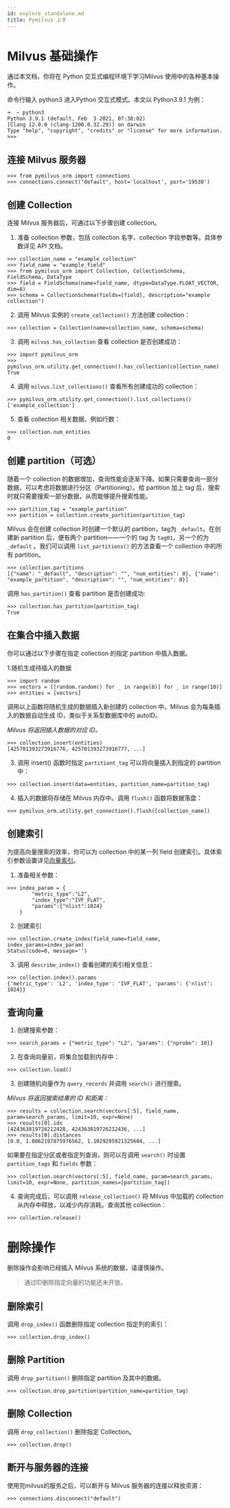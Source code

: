 ```yaml
---
id: explore_standalone.md
title: Pymilvus 上手
---
```


# Milvus 基础操作
通过本文档，你将在 Python 交互式编程环境下学习Milvus 使用中的各种基本操作。

命令行输入 python3 进入Python 交互式模式。本文以 Python3.9.1 为例：

```
➜  ~ python3
Python 3.9.1 (default, Feb  3 2021, 07:38:02)
[Clang 12.0.0 (clang-1200.0.32.29)] on darwin
Type "help", "copyright", "credits" or "license" for more information.
>>>
```
## 连接 Milvus 服务器

```
>>> from pymilvus_orm import connections
>>> connections.connect("default", host='localhost', port='19530')
```
## 创建 Collection
连接 Milvus 服务器后，可通过以下步骤创建 collection。

1. 准备 collection 参数，包括 collection 名字、collection 字段参数等。具体参数详见 API 文档。

```
>>> collection_name = "example_collection"
>>> field_name = "example_field"
>>> from pymilvus_orm import Collection, CollectionSchema, FieldSchema, DataType
>>> field = FieldSchema(name=field_name, dtype=DataType.FLOAT_VECTOR, dim=8)
>>> schema = CollectionSchema(fields=[field], description="example collection")
```
2. 调用 Milvus 实例的 `create_collection()` 方法创建 collection：

```
>>> collection = Collection(name=collection_name, schema=schema)
```
3. 调用 `milvus.has_collection` 查看 collection 是否创建成功：

```
>>> import pymilvus_orm
>>> pymilvus_orm.utility.get_connection().has_collection(collection_name)
True
```

4. 调用 `milvus.list_collections()` 查看所有创建成功的 collection：

```
>>> pymilvus_orm.utility.get_connection().list_collections()
['example_collection']
```

5. 查看 collection 相关数据，例如行数：
```
>>> collection.num_entities
0
```

## 创建 partition（可选）
随着一个 collection 的数据增加，查询性能会逐渐下降。如果只需要查询一部分数据，可以考虑将数据进行分区（Partitioning）。给 partition 加上 tag 后，搜索时就只需要搜索一部分数据，从而能够提升搜索性能。

```
>>> partition_tag = "example_partition"
>>> partition = collection.create_partition(partition_tag)
```
Milvus 会在创建 collection 时创建一个默认的 partition，tag为 `_default`。在创建新 partition 后，便有两个 partition——一个的 tag 为 `tag01`，另一个的为 `_default` 。我们可以调用 `list_partitions()` 的方法查看一个 collection 中的所有 partition。

```
>>> collection.partitions
[{"name": "_default", "description": "", "num_entities": 0}, {"name": "example_partition", "description": "", "num_entities": 0}]
```
调用 `has_partition()`  查看 partition 是否创建成功:

```
>>> collection.has_partition(partition_tag)
True
```
## 在集合中插入数据
你可以通过以下步骤在指定 collection 的指定 partition 中插入数据。

1.随机生成待插入的数据
```
>>> import random
>>> vectors = [[random.random() for _ in range(8)] for _ in range(10)]
>>> entities = [vectors]
```
调用以上函数将随机生成的数据插入新创建的 collection 中。Milvus 会为每条插入的数据自动生成 ID，类似于关系型数据库中的 autoID。

*Milvus 将返回插入数据的对应 ID。*

```
>>> collection.insert(entities)
[425701393273916776, 425701393273916777, ...]
```
3. 调用 insert() 函数时指定 `partitiont_tag` 可以将向量插入到指定的 partition 中：
```
>>> collection.insert(data=entities, partition_name=partition_tag)
```
4. 插入的数据将存储在 Milvus 内存中。调用 `flush()` 函数将数据落盘：

```
>>> pymilvus_orm.utility.get_connection().flush([collection_name])
```
## 创建索引
为提高向量搜索的效率，你可以为 collection 中的某一列 field 创建索引。具体索引参数设置详见[向量索引](index.md)。

1. 准备相关参数：

```
>>> index_param = {
        "metric_type":"L2",
        "index_type":"IVF_FLAT",
        "params":{"nlist":1024}
    }
```
2. 创建索引
```
>>> collection.create_index(field_name=field_name, index_params=index_param)
Status(code=0, message='')
```
3. 调用 `describe_index()` 查看创建的索引相关信息：
```
>>> collection.index().params
{'metric_type': 'L2', 'index_type': 'IVF_FLAT', 'params': {'nlist': 1024}}
```
## 查询向量

1. 创建搜索参数：
```
>>> search_params = {"metric_type": "L2", "params": {"nprobe": 10}}
```
2. 在查询向量前，将集合加载到内存中：

```
>>> collection.load()
```
3. 创建随机向量作为 `query_records` 并调用 `search()` 进行搜索。

*Milvus 将返回搜索结果的 ID 和距离：*

```
>>> results = collection.search(vectors[:5], field_name, param=search_params, limit=10, expr=None)
>>> results[0].ids
[424363819726212428, 424363819726212436, ...]
>>> results[0].distances
[0.0, 1.0862197875976562, 1.1029295921325684, ...]
```
如果要在指定分区或者指定列查询，则可以在调用 `search()` 时设置`partition_tags` 和 `fields` 参数：
```
>>> collection.search(vectors[:5], field_name, param=search_params, limit=10, expr=None, partition_names=[partition_tag])
```
4. 查询完成后，可以调用 `release_collection()` 将 Milvus 中加载的 collection 从内存中释放，以减少内存消耗。查询其他 collection：

```
>>> collection.release()
```

# 删除操作

删除操作会影响已经插入 Milvus 系统的数据，请谨慎操作。

> 通过ID删除指定向量的功能还未开放。

## 删除索引
调用 `drop_index()` 函数删除指定 collection 指定列的索引：
```
>>> collection.drop_index()
```
## 删除 Partition
调用 `drop_partition()` 删除指定 partition 及其中的数据。
```
>>> collection.drop_partition(partition_name=partition_tag)
```

## 删除 Collection
调用 `drop_collection()` 删除指定 Collection。
```
>>> collection.drop()
```
## 断开与服务器的连接
使用完milvus的服务之后，可以断开与 Milvus 服务器的连接以释放资源：
```
>>> connections.disconnect("default")
```

